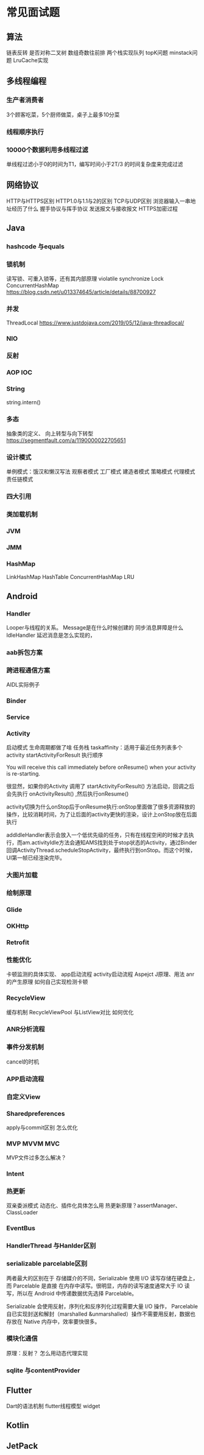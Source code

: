 # 常见面试题

## 算法
链表反转
是否对称二叉树
数组奇数往前排
两个栈实现队列
topK问题
minstack问题
LruCache实现

## 多线程编程

### 生产者消费者
3个顾客吃菜，5个厨师做菜，桌子上最多10分菜

### 线程顺序执行

### 10000个数据利用多线程过滤
单线程过滤小于0的时间为T1，编写时间小于2T/3 的时间复杂度来完成过滤

## 网络协议

HTTP与HTTPS区别
HTTP1.0与1.1与2的区别
TCP与UDP区别
浏览器输入一串地址经历了什么
握手协议与挥手协议
发送报文与接收报文
HTTPS加密过程


## Java

### hashcode 与equals

### 锁机制
读写锁、可重入锁等，还有其内部原理
violatile
synchronize
Lock
ConcurrentHashMap
https://blog.csdn.net/u013374645/article/details/88700927

### 并发
ThreadLocal
https://www.justdojava.com/2019/05/12/java-threadlocal/

### NIO

### 反射

### AOP IOC

### String
string.intern()

### 多态
抽象类的定义、
向上转型与向下转型
https://segmentfault.com/a/1190000022705651

### 设计模式
单例模式：饿汉和懒汉写法
观察者模式
工厂模式
建造者模式
策略模式
代理模式
责任链模式

### 四大引用

### 类加载机制

### JVM

### JMM

### HashMap
LinkHashMap
HashTable
ConcurrentHashMap
LRU




## Android

### Handler
Looper与线程的关系。
Message是在什么时候创建的
同步消息屏障是什么
IdleHandler
延迟消息是怎么实现的，


### aab拆包方案

### 跨进程通信方案
AIDL实际例子

### Binder

### Service

### Activity
启动模式
生命周期都做了啥
任务栈
taskaffinity：适用于最近任务列表多个activity
startActivityForResult 执行顺序

You will receive this call immediately before onResume() when your activity is re-starting.


很显然，如果你的Activity 调用了 startActivityForResult() 方法启动，回调之后会先执行 onActivityResult() ,然后执行onResume()


activity切换为什么onStop后于onResume执行:onStop里面做了很多资源释放的操作，比较消耗时间，为了让后面的activity更快的渲染，设计上onStop放在后面执行

addIdleHandler表示会放入一个低优先级的任务，只有在线程空闲的时候才去执行，而am.activityIdle方法会通知AMS找到处于stop状态的Activity，通过Binder回调ActivityThread.scheduleStopActivity，最终执行到onStop。而这个时候，UI第一帧已经渲染完毕。



### 大图片加载


### 绘制原理

### Glide

### OKHttp

### Retrofit

### 性能优化
卡顿监测的具体实现、
app启动流程
activity启动流程
Aspejct J原理、用法
anr的产生原理
如何自己实现检测卡顿

### RecycleView
缓存机制
RecycleViewPool
与ListView对比
如何优化

### ANR分析流程

### 事件分发机制
cancel的时机

### APP启动流程

### 自定义View 

### Sharedpreferences
apply与commit区别
怎么优化


### MVP MVVM MVC
MVP文件过多怎么解决？

### Intent

### 热更新
双亲委派模式
动态化、插件化具体怎么用
热更新原理？assertManager、ClassLoader

### EventBus

### HandlerThread 与Hanlder区别

### serializable parcelable区别
两者最大的区别在于 存储媒介的不同，Serializable 使用 I/O 读写存储在硬盘上，而 Parcelable 是直接 在内存中读写。很明显，内存的读写速度通常大于 IO 读写，所以在 Android 中传递数据优先选择 Parcelable。  

Serializable 会使用反射，序列化和反序列化过程需要大量 I/O 操作， Parcelable 自已实现封送和解封（marshalled &unmarshalled）操作不需要用反射，数据也存放在 Native 内存中，效率要快很多。

### 模块化通信
原理：反射？
怎么用动态代理实现

### sqlite 与contentProvider




###

## Flutter
Dart的语法机制
flutter线程模型
widget

## Kotlin

## JetPack

